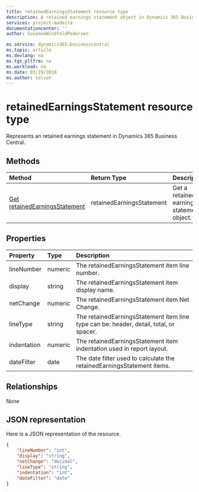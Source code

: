 ```yaml
---
title: retainedEarningsStatement resource type 
description: A retained earnings statement object in Dynamics 365 Business Central.
services: project-madeira
documentationcenter: ''
author: SusanneWindfeldPedersen

ms.service: dynamics365-businesscentral
ms.topic: article
ms.devlang: na
ms.tgt_pltfrm: na
ms.workload: na
ms.date: 03/19/2018
ms.author: solsen
---
```


# retainedEarningsStatement resource type
Represents an retained earnings statement in Dynamics 365 Business Central.

## Methods

| Method       | Return Type  |Description          |
|:-------------|:-------------|:--------------------|
|[Get retainedEarningsStatement](../api/dynamics_retainedearningsstatement_get.md)|retainedEarningsStatement|Get a retained earnings statement object.|

## Properties
| Property	| Type	|Description                                                           |
|:----------|:------|:---------------------------------------------------------------------|
|lineNumber |numeric|The retainedEarningsStatement item line number.                       |
|display    |string |The retainedEarningsStatement item display name.                      |
|netChange  |numeric|The retainedEarningsStatement item Net Change.                        |
|lineType   |string |The retainedEarningsStatement item line type can be: header, detail, total, or spacer.|
|indentation|numeric|The retainedEarningsStatement item indentation used in report layout. |
|dateFilter |date   |The date filter used to calculate the retainedEarningsStatement items.|


## Relationships
None

## JSON representation

Here is a JSON representation of the resource.


```json
{
    "lineNumber": "int",
    "display": "string",
    "netChange": "decimal",
    "lineType": "string",
    "indentation": "int",
    "dateFilter": "date"
}

```
